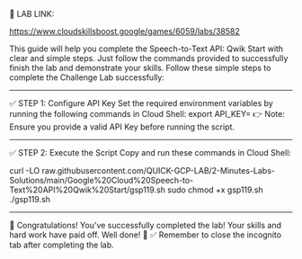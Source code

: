 📌 LAB LINK: 

https://www.cloudskillsboost.google/games/6059/labs/38582


This guide will help you complete the Speech-to-Text API: Qwik Start with clear and simple steps. Just follow the commands provided to successfully finish the lab and demonstrate your skills.
Follow these simple steps to complete the Challenge Lab successfully:

----------------------------------------------------------------------


✅ STEP 1: Configure API Key
Set the required environment variables by running the following commands in Cloud Shell:
export API_KEY=
👉 Note: Ensure you provide a valid API Key before running the script.


------------------------------------------------------------------------

✅ STEP 2: Execute the Script
Copy and run these commands in Cloud Shell:


curl -LO raw.githubusercontent.com/QUICK-GCP-LAB/2-Minutes-Labs-Solutions/main/Google%20Cloud%20Speech-to-Text%20API%20Qwik%20Start/gsp119.sh
sudo chmod +x gsp119.sh
./gsp119.sh


---------------------------------------------------------------

🎉 Congratulations!
You've successfully completed the lab! Your skills and hard work have paid off. Well done! 👏
✅ Remember to close the incognito tab after completing the lab.



